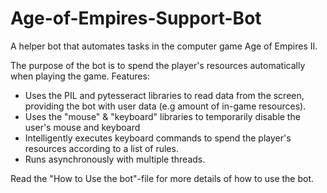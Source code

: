 # Age-of-Empires-Support-Bot
A helper bot that automates tasks in the computer game Age of Empires II. 

The purpose of the bot is to spend the player's resources automatically when playing the game. Features: 
* Uses the PIL and pytesseract libraries to read data from the screen, providing the bot with user data (e.g amount of in-game resources). 
* Uses the "mouse" & "keyboard" libraries to temporarily disable the user's mouse and keyboard
* Intelligently executes keyboard commands to spend the player's resources according to a list of rules. 
* Runs asynchronously with multiple threads. 

Read the "How to Use the bot"-file for more details of how to use the bot. 


